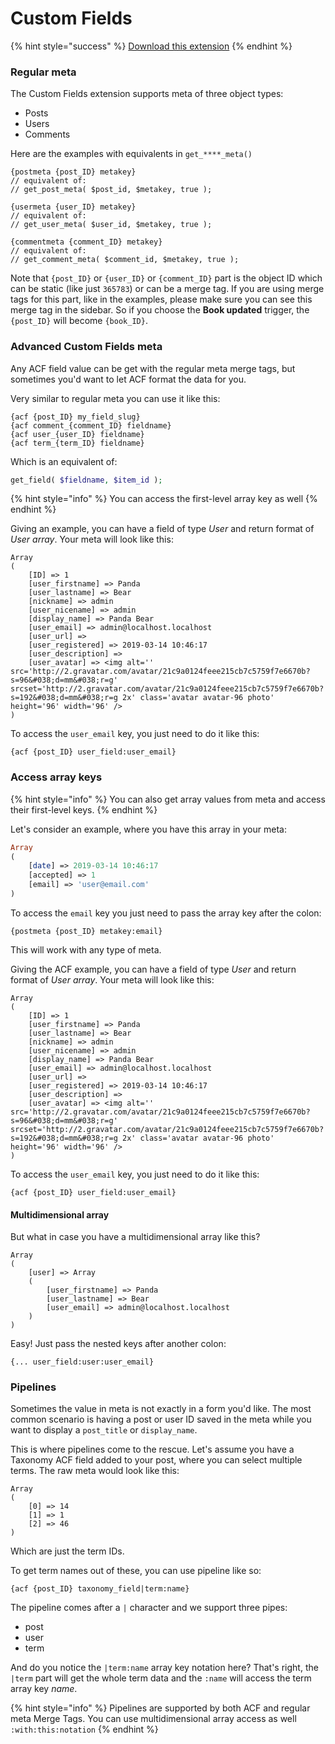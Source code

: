 # Custom Fields

{% hint style="success" %}
[Download this extension](https://bracketspace.com/downloads/notification-custom-fields/)
{% endhint %}

### Regular meta

The Custom Fields extension supports meta of three object types:

* Posts
* Users
* Comments

Here are the examples with equivalents in `get_****_meta()`

```text
{postmeta {post_ID} metakey}
// equivalent of:
// get_post_meta( $post_id, $metakey, true );
```

```text
{usermeta {user_ID} metakey}
// equivalent of:
// get_user_meta( $user_id, $metakey, true );
```

```text
{commentmeta {comment_ID} metakey}
// equivalent of:
// get_comment_meta( $comment_id, $metakey, true );
```

Note that `{post_ID}` or `{user_ID}` or `{comment_ID}` part is the object ID which can be static \(like just `365783`\) or can be a merge tag. If you are using merge tags for this part, like in the examples, please make sure you can see this merge tag in the sidebar. So if you choose the **Book updated** trigger, the `{post_ID}` will become `{book_ID}`.

### Advanced Custom Fields meta

Any ACF field value can be get with the regular meta merge tags, but sometimes you'd want to let ACF format the data for you.

Very similar to regular meta you can use it like this:

```text
{acf {post_ID} my_field_slug}
{acf comment_{comment_ID} fieldname}
{acf user_{user_ID} fieldname}
{acf term_{term_ID} fieldname}
```

Which is an equivalent of:

```php
get_field( $fieldname, $item_id );
```

{% hint style="info" %}
You can access the first-level array key as well
{% endhint %}

Giving an example, you can have a field of type _User_ and return format of _User array_. Your meta will look like this:

```text
Array
(
    [ID] => 1
    [user_firstname] => Panda
    [user_lastname] => Bear
    [nickname] => admin
    [user_nicename] => admin
    [display_name] => Panda Bear
    [user_email] => admin@localhost.localhost
    [user_url] => 
    [user_registered] => 2019-03-14 10:46:17
    [user_description] => 
    [user_avatar] => <img alt='' src='http://2.gravatar.com/avatar/21c9a0124feee215cb7c5759f7e6670b?s=96&#038;d=mm&#038;r=g' srcset='http://2.gravatar.com/avatar/21c9a0124feee215cb7c5759f7e6670b?s=192&#038;d=mm&#038;r=g 2x' class='avatar avatar-96 photo' height='96' width='96' />
)
```

To access the `user_email` key, you just need to do it like this:

```text
{acf {post_ID} user_field:user_email}
```

### Access array keys

{% hint style="info" %}
You can also get array values from meta and access their first-level keys.
{% endhint %}

Let's consider an example, where you have this array in your meta:

```php
Array
(
    [date] => 2019-03-14 10:46:17
    [accepted] => 1
    [email] => 'user@email.com'
)
```

To access the `email` key you just need to pass the array key after the colon:

```text
{postmeta {post_ID} metakey:email}
```

This will work with any type of meta.

Giving the ACF example, you can have a field of type _User_ and return format of _User array_. Your meta will look like this:

```text
Array
(
    [ID] => 1
    [user_firstname] => Panda
    [user_lastname] => Bear
    [nickname] => admin
    [user_nicename] => admin
    [display_name] => Panda Bear
    [user_email] => admin@localhost.localhost
    [user_url] => 
    [user_registered] => 2019-03-14 10:46:17
    [user_description] => 
    [user_avatar] => <img alt='' src='http://2.gravatar.com/avatar/21c9a0124feee215cb7c5759f7e6670b?s=96&#038;d=mm&#038;r=g' srcset='http://2.gravatar.com/avatar/21c9a0124feee215cb7c5759f7e6670b?s=192&#038;d=mm&#038;r=g 2x' class='avatar avatar-96 photo' height='96' width='96' />
)
```

To access the `user_email` key, you just need to do it like this:

```text
{acf {post_ID} user_field:user_email}
```

#### Multidimensional array

But what in case you have a multidimensional array like this?

```text
Array
(
    [user] => Array
    (
        [user_firstname] => Panda
        [user_lastname] => Bear
        [user_email] => admin@localhost.localhost
    )
)
```

Easy! Just pass the nested keys after another colon:

```text
{... user_field:user:user_email}
```

### Pipelines

Sometimes the value in meta is not exactly in a form you'd like. The most common scenario is having a post or user ID saved in the meta while you want to display a `post_title` or `display_name`.

This is where pipelines come to the rescue. Let's assume you have a Taxonomy ACF field added to your post, where you can select multiple terms. The raw meta would look like this:

```text
Array
(
    [0] => 14
    [1] => 1
    [2] => 46
)
```

Which are just the term IDs.

To get term names out of these, you can use pipeline like so:

```text
{acf {post_ID} taxonomy_field|term:name}
```

The pipeline comes after a `|` character and we support three pipes:

* post
* user
* term

And do you notice the `|term:name` array key notation here? That's right, the `|term` part will get the whole term data and the `:name` will access the term array key _name_.

{% hint style="info" %}
Pipelines are supported by both ACF and regular meta Merge Tags. You can use multidimensional array access as well `:with:this:notation` 
{% endhint %}

